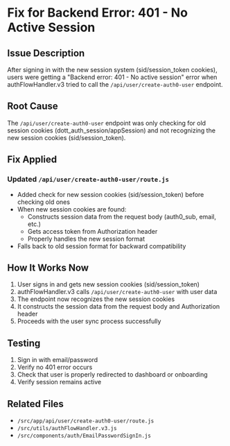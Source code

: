 # Fix for Backend Error: 401 - No Active Session

## Issue Description
After signing in with the new session system (sid/session_token cookies), users were getting a "Backend error: 401 - No active session" error when authFlowHandler.v3 tried to call the `/api/user/create-auth0-user` endpoint.

## Root Cause
The `/api/user/create-auth0-user` endpoint was only checking for old session cookies (dott_auth_session/appSession) and not recognizing the new session cookies (sid/session_token).

## Fix Applied

### Updated `/api/user/create-auth0-user/route.js`
- Added check for new session cookies (sid/session_token) before checking old ones
- When new session cookies are found:
  - Constructs session data from the request body (auth0_sub, email, etc.)
  - Gets access token from Authorization header
  - Properly handles the new session format
- Falls back to old session format for backward compatibility

## How It Works Now

1. User signs in and gets new session cookies (sid/session_token)
2. authFlowHandler.v3 calls `/api/user/create-auth0-user` with user data
3. The endpoint now recognizes the new session cookies
4. It constructs the session data from the request body and Authorization header
5. Proceeds with the user sync process successfully

## Testing
1. Sign in with email/password
2. Verify no 401 error occurs
3. Check that user is properly redirected to dashboard or onboarding
4. Verify session remains active

## Related Files
- `/src/app/api/user/create-auth0-user/route.js`
- `/src/utils/authFlowHandler.v3.js`
- `/src/components/auth/EmailPasswordSignIn.js`
